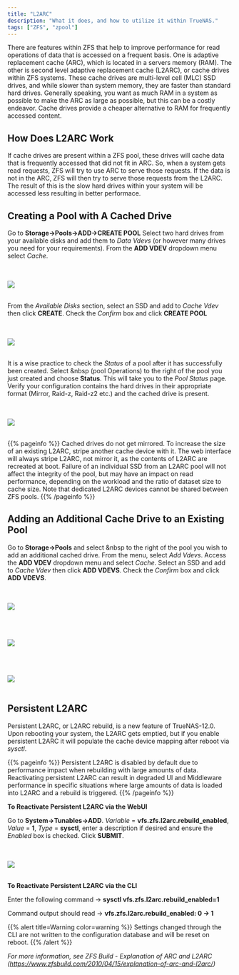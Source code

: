 ```yaml
---
title: "L2ARC"
description: "What it does, and how to utilize it within TrueNAS."
tags: ["ZFS", "zpool"]
---
```


There are features within ZFS that help to improve performance for read operations of data that is accessed on a frequent basis.  One is adaptive replacement cache (ARC), which is located in a servers memory (RAM). The other is second level adaptive replacement cache (L2ARC), or cache drives within ZFS systems.  These cache drives are multi-level cell (MLC) SSD drives, and while slower than system memory, they are faster than standard hard drives.  Generally speaking, you want as much RAM in a system as possible to make the ARC as large as possible, but this can be a costly endeavor. Cache drives provide a cheaper alternative to RAM for frequently accessed content. 

## How Does L2ARC Work

If cache drives are present within a ZFS pool, these drives will cache data that is frequently accessed that did not fit in ARC. So, when a system gets read requests, ZFS will try to use ARC to serve those requests.  If the data is not in the ARC, ZFS will then try to serve those requests from the L2ARC.  The result of this is the slow hard drives within your system will be accessed less resulting in better performace.

## Creating a Pool with A Cached Drive

Go to **Storage->Pools->ADD->CREATE POOL**  Select two hard drives from your available disks and add them to *Data Vdevs* (or however many drives you need for your requirements).  From the **ADD VDEV** dropdown menu select *Cache*.  

<br><br>
<img src="/images/l2arc1.png">
<br><br>

From the *Available Disks* section, select an SSD and add to *Cache Vdev* then click **CREATE**.  Check the *Confirm* box and click **CREATE POOL**

<br><br>
<img src="/images/l2arc2.png">
<br><br>

It is a wise practice to check the *Status* of a pool after it has successfully been created. Select <i class="fas fa-cog" aria-hidden="true" title="Settings"></i>&nbsp (pool Operations) to the right of the pool you just created and choose **Status**.  This will take you to the *Pool Status* page.  Verify your configuration contains the hard drives in their appropriate format (Mirror, Raid-z, Raid-z2 etc.) and the cached drive is present.

<br><br>
<img src="/images/l2arc3.png">
<br><br>

{{% pageinfo %}}
Cached drives do not get mirrored.  To increase the size of an existing L2ARC, stripe another cache device with it. The web interface will always stripe L2ARC, not mirror it, as the contents of L2ARC are recreated at boot. Failure of an individual SSD from an L2ARC pool will not affect the integrity of the pool, but may have an impact on read performance, depending on the workload and the ratio of dataset size to cache size. Note that dedicated L2ARC devices cannot be shared between ZFS pools.
{{% /pageinfo %}}

## Adding an Additional Cache Drive to an Existing Pool

Go to **Storage->Pools** and select <i class="fas fa-cog" aria-hidden="true" title="Settings"></i>&nbsp to the right of the pool you wish to add an additional cached drive.  From the menu, select *Add Vdevs*.  Access the **ADD VDEV** dropdown menu and select *Cache*.  Select an SSD and add to *Cache Vdev* then click **ADD VDEVS**.  Check the *Confirm* box and click **ADD VDEVS**.

<br><br>
<img src="/images/l2arc4.png">
<br><br>

<br><br>
<img src="/images/l2arc5.png">
<br><br>

<br><br>
<img src="/images/l2arc6.png">
<br><br>

## Persistent L2ARC

Persistent L2ARC, or L2ARC rebuild, is a new feature of TrueNAS-12.0.  Upon rebooting your system, the L2ARC gets emptied, but if you enable persistent L2ARC it will populate 
the cache device mapping after reboot via *sysctl*.

{{% pageinfo %}}
Persistent L2ARC is disabled by default due to performance impact when rebuilding with large amounts of data.  Reactivating persistent L2ARC can result in degraded UI
and Middleware performance in specific situations where large amounts of data is loaded into L2ARC and a rebuild is triggered.
{{% /pageinfo %}}

**To Reactivate Persistent L2ARC via the WebUI**

Go to **System->Tunables->ADD**.  *Variable* = **vfs.zfs.l2arc.rebuild_enabled**, *Value* = **1**, *Type* = **sysctl**, enter a description if desired and ensure the *Enabled* box is checked.  Click **SUBMIT**.

<br><br>
<img src="/images/l2arc7.png">
<br><br>

**To Reactivate Persistent L2ARC via the CLI**

Enter the following command -> **sysctl vfs.zfs.l2arc.rebuild_enabled=1**

Command output should read -> **vfs.zfs.l2arc.rebuild_enabled: 0 -> 1**

{{% alert title=Warning color=warning %}}
Settings changed through the CLI are not written to the configuration database and will be reset on reboot.
{{% /alert %}}


*For more information, see ZFS Build - Explanation of ARC and L2ARC (https://www.zfsbuild.com/2010/04/15/explanation-of-arc-and-l2arc/)*

